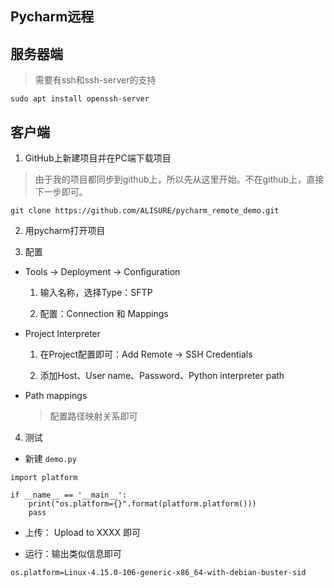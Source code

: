 ## Pycharm远程

## 服务器端

> 需要有ssh和ssh-server的支持

```
sudo apt install openssh-server
```


## 客户端

1. GitHub上新建项目并在PC端下载项目

> 由于我的项目都同步到github上，所以先从这里开始。不在github上，直接下一步即可。

```
git clone https://github.com/ALISURE/pycharm_remote_demo.git
```

2. 用pycharm打开项目


3. 配置

* Tools -> Deployment -> Configuration

  1. 输入名称，选择Type：SFTP
  
  2. 配置：Connection 和 Mappings
  

* Project Interpreter

  1. 在Project配置即可：Add Remote -> SSH Credentials

  2. 添加Host、User name、Password、Python interpreter path


* Path mappings

  > 配置路径映射关系即可
  


4. 测试

* 新建 `demo.py`

```
import platform

if __name__ == '__main__':
    print("os.platform={}".format(platform.platform()))
    pass
```

* 上传： Upload to XXXX 即可


* 运行：输出类似信息即可

```
os.platform=Linux-4.15.0-106-generic-x86_64-with-debian-buster-sid
```


